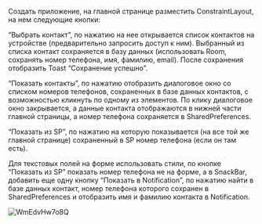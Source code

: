 Создать приложение, на главной странице разместить ConstraintLayout, на нем следующие кнопки:

“Выбрать контакт”, по нажатию на нее открывается список контактов на устройстве (предварительно запросить доступ к ним). 
Выбранный из списка контакт сохраняется в базу данных (использовать Room, сохранять номер телефона, имя, фамилию, email). 
После сохранения отобразить Toast “Сохранение успешно”.

“Показать контакты”, по нажатию отобразить диалоговое окно со списком номеров телефонов, 
сохраненных в базе данных контактов, с возможностью кликнуть по одному из элементов. 
По клику диалоговое окно закрывается, а данные контакта отображаются в нижней части главной страницы, а номер телефона сохраняется в SharedPreferences.

“Показать из SP”, по нажатию на которую показывается (на все той же главной странице) сохраненный в SP номер телефона (если он там есть).

Для текстовых полей на форме использовать стили, по кнопке “Показать из SP” показать номер телефона не на форме, а в SnackBar, 
добавить еще одну кнопку “Показать в Notification”, по нажатию найти в базе данных контакт, номер телефона которого сохранен в SharedPreferences и 
отобразить имя и фамилию контакта в Notification.

![WmEdvHw7o8Q](https://user-images.githubusercontent.com/79687733/161838055-a3de0912-e047-468a-927a-926a2a743c78.jpg)
